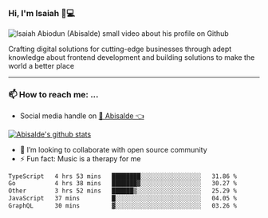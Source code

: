 ### Hi, I'm Isaiah 🌻💻

<img src="https://res.cloudinary.com/abisalde/image/upload/c_scale,h_311,w_816/v1616039512/Abisalde_github.gif" alt="Isaiah Abiodun (Abisalde) small video about his profile on Github">

Crafting digital solutions for cutting-edge businesses through adept knowledge about frontend development and building solutions to make the world a better place
<hr>

### 📫 How to reach me: ...
- Social media handle on <a href="https://twitter.com/abisalde">🔔  Abisalde   👈</a>


[![Abisalde's github stats](https://github-readme-stats.vercel.app/api?username=abisalde)](https://github.com/abisalde/github-readme-stats)

- 👯 I’m looking to collaborate with open source community
- ⚡ Fun fact: Music is a therapy for me


<!--
**abisalde/Abisalde** is a ✨ _special_ ✨ repository because its `README.md` (this file) appears on your GitHub profile.

Here are some ideas to get you started:


- 👯 I’m looking to collaborate with open source community
- 🤔 I’m looking for help with ...
- 💬 Ask me about ...
- 📫 How to reach me: ...
- 😄 Pronouns: ...
- ⚡ Fun fact: ...
-->

<!--START_SECTION:waka-->

```txt
TypeScript   4 hrs 53 mins   ████████░░░░░░░░░░░░░░░░░   31.86 %
Go           4 hrs 38 mins   ███████▓░░░░░░░░░░░░░░░░░   30.27 %
Other        3 hrs 52 mins   ██████▒░░░░░░░░░░░░░░░░░░   25.29 %
JavaScript   37 mins         █░░░░░░░░░░░░░░░░░░░░░░░░   04.05 %
GraphQL      30 mins         ▓░░░░░░░░░░░░░░░░░░░░░░░░   03.26 %
```

<!--END_SECTION:waka-->

